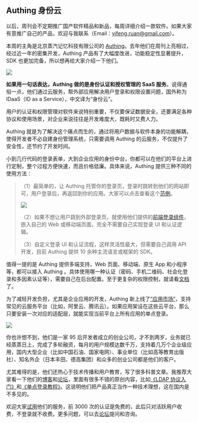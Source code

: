 ## Authing 身份云

以后，周刊会不定期推广国产软件精品和新品，每周详细介绍一款软件。如果大家有意推广自己的产品，欢迎与我联系（Email：yifeng.ruan@gmail.com）。

本周的主角是北京蒸汽记忆科技有限公司的 [Authing](https://sourl.cn/ppUZ8z)。去年他们在周刊上亮相过，经过近一年的密集开发，Authing 产品有了大幅度改进，功能稳定性显著提升，SDK 也更加完备，所以想再给大家介绍一下他们。

[![](https://cdn.beekka.com/blogimg/asset/202105/bg2021052608.png)](https://sourl.cn/ppUZ8z)

**如果用一句话表达，Authing 做的是身份认证和授权管理的 SaaS 服务**。说得通俗一点，他们通过云服务，帮外部应用解决用户登录和权限设置问题，国外称为 IDaaS（ID as a Service），中文译为“身份云”。

用户的认证和权限管理对软件来说特别重要，不仅要保证数据安全，还要满足各种协议和使用场景，对企业来说往往是开发难度大，既耗时又费人力。

Authing 就是为了解决这个痛点而生的，通过将用户数据与软件本身的功能解耦，使得开发者不必自建身份管理系统，只需要调用 Authing 的云服务，不仅提升了安全性，还节约了开发时间。

小到几行代码的登录表单，大到企业应用的身份中台，你都可以在他们的平台上进行定制，整个过程方便快速，而且价格低廉。具体来说，Authing 提供三种不同的使用方法：

> （1）最简单的，让 Authing 托管你的登录页，登录时跳转到他们的网站即可，用户登录后，再返回到你的应用。大家可以点击查看这个[范例](https://sourl.cn/UgWcKq)。
>
> ![](https://cdn.beekka.com/blogimg/asset/202105/bg2021052610.png)
>
>（2）如果不想让用户跳到外部登录页，就使用他们提供的[前端登录组件](https://docs.authing.cn/v2/quickstarts/spa/react.html?hmsr=ap528&hmpl=ap528&hmcu=ap528&hmkw=3&hmci=)，嵌入自己的 Web 或移动端页面，完全不需要自己实现登录 UI 和认证逻辑。
>
>（3）自定义登录 UI 和认证流程，这样灵活性最大，但需要自己调用 API 开发，目前 Authing 提供 10 余种主流语言或框架的 SDK。

值得一提的是 Authing 提供多端支持，Web 页面、移动端、原生 App 和小程序等，都可以接入 Authing 。具体使用哪一种认证（密码、手机二维码、社会化登录和多因素认证等），需要自己在后台配置。至于更复杂的权限控制，就请看[文档](https://docs.authing.cn/v2/guides/access-control/?hmsr=ap528&hmpl=ap528&hmcu=ap528&hmkw=4&hmci=)了。

为了减轻开发负担，尤其是企业应用的开发，Authing 新上线了[“应用市场”](https://mp.weixin.qq.com/s/eIFEjeajQ08rnSL49a3Tbw)，支持常见的云服务平台（比如，阿里云、腾讯云）。如果应用架设在这些云平台，那么只要安装一次对应的适配层，就能实现当前平台上所有应用的单点登录。

![](https://cdn.beekka.com/blogimg/asset/202105/bg2021052609.png)

你也许想不到，他们是一家 95 后开发者成立的创业公司，才不到两岁，业务就已经蒸蒸日上，完成了多轮融资，每⽉的用户规模达数千万，支持着几万个企业级应用，国内大型企业（比如中国石油、国家电网）、事业单位（比如高等教育出版社）、知名外企（日本丰田、德高集团）和众多的创业公司都是他们的客户。

尤其难得的是，他们还热心于技术传播和用户教育，写了很多科普文章。我推荐大家看一下他们的[博客](https://blog.authing.cn/blog/?hmsr=ap528&hmpl=ap528&hmcu=ap528&hmkw=6&hmci=)和[论坛](https://forum.authing.cn/?hmsr=ap528&hmpl=ap528&hmcu=ap528&hmkw=7&hmci=)，里面有很多不错的原创内容，比如[《LDAP 协议入门》](https://forum.authing.cn/t/topic/98?hmsr=ap528&hmpl=ap528&hmcu=ap528&hmkw=8&hmci=)和[《单点登录教程》](https://forum.authing.cn/t/topic/112?hmsr=ap528&hmpl=ap528&hmcu=ap528&hmkw=9&hmci=)。这说明他们把产品真正当作一种技术理想，这在国内是不多见的。

欢迎大家[试用](https://sourl.cn/ppUZ8z)他们的服务，前 3000 次的认证是免费的，此后只对活跃用户收费，不登录就不收费。更多问题，可以去[论坛](https://forum.authing.cn/?hmsr=ap528&hmpl=ap528&hmcu=ap528&hmkw=11&hmci=)提问和咨询。

